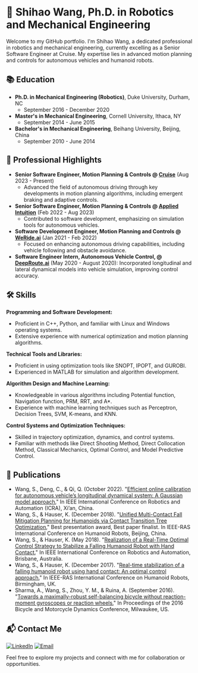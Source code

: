 # 🤖 Shihao Wang, Ph.D. in Robotics and Mechanical Engineering

Welcome to my GitHub portfolio. I'm Shihao Wang, a dedicated professional in robotics and mechanical engineering, currently excelling as a Senior Software Engineer at Cruise. My expertise lies in advanced motion planning and controls for autonomous vehicles and humanoid robots.


## 📚 Education
- **Ph.D. in Mechanical Engineering (Robotics)**, Duke University, Durham, NC
  - September 2016 - December 2020
- **Master's in Mechanical Engineering**, Cornell University, Ithaca, NY
  - September 2014 - June 2015
- **Bachelor's in Mechanical Engineering**, Beihang University, Beijing, China
  - September 2010 - June 2014

## 💼 Professional Highlights
- **Senior Software Engineer, Motion Planning & Controls @ [Cruise](https://getcruise.com/)** (Aug 2023 - Present)
  - Advanced the field of autonomous driving through key developments in motion planning algorithms, including emergent braking and adaptive controls.
- **Senior Software Engineer, Motion Planning & Controls @ [Applied Intuition](https://www.appliedintuition.com/)** (Feb 2022 - Aug 2023)
  - Contributed to software development, emphasizing on simulation tools for autonomous vehicles.
- **Software Development Engineer, Motion Planning and Controls @ [WeRide.ai](https://www.weride.ai/)** (Jan 2021 - Feb 2022)
  - Focused on enhancing autonomous driving capabilities, including vehicle following and obstacle avoidance.
- **Software Engineer Intern, Autonomous Vehicle Control, @ [DeepRoute.ai](https://www.deeproute.ai/en/index)** (May 2020 - August 2020): Incorporated longitudinal and lateral dynamical models into vehicle simulation, improving control accuracy.

## 🛠 Skills

**Programming and Software Development:**
- Proficient in C++, Python, and familiar with Linux and Windows operating systems.
- Extensive experience with numerical optimization and motion planning algorithms.

**Technical Tools and Libraries:**
- Proficient in using optimization tools like SNOPT, IPOPT, and GUROBI.
- Experienced in MATLAB for simulation and algorithm development.

**Algorithm Design and Machine Learning:**
- Knowledgeable in various algorithms including Potential function, Navigation function, PRM, RRT, and A*.
- Experience with machine learning techniques such as Perceptron, Decision Trees, SVM, K-means, and KNN.

**Control Systems and Optimization Techniques:**
- Skilled in trajectory optimization, dynamics, and control systems.
- Familiar with methods like Direct Shooting Method, Direct Collocation Method, Classical Mechanics, Optimal Control, and Model Predictive Control.


## 📜 Publications

- Wang, S., Deng, C., & Qi, Q. (October 2022). "[Efficient online calibration for autonomous vehicle’s longitudinal dynamical system: A Gaussian model approach.](https://ieeexplore.ieee.org/document/9560912/)" In IEEE International Conference on Robotics and Automation (ICRA), Xi’an, China.
- Wang, S., & Hauser, K. (December 2018). "[Unified Multi-Contact Fall Mitigation Planning for Humanoids via Contact Transition Tree Optimization.](https://ieeexplore.ieee.org/document/8625018)" Best presentation award, Best paper finalist. In IEEE-RAS International Conference on Humanoid Robots, Beijing, China.
- Wang, S., & Hauser, K. (May 2018). "[Realization of a Real-Time Optimal Control Strategy to Stabilize a Falling Humanoid Robot with Hand Contact.](https://ieeexplore.ieee.org/document/8460500)" In IEEE International Conference on Robotics and Automation, Brisbane, Australia.
- Wang, S., & Hauser, K. (December 2017). "[Real-time stabilization of a falling humanoid robot using hand contact: An optimal control approach.](https://ieeexplore.ieee.org/document/8246912)" In IEEE-RAS International Conference on Humanoid Robots, Birmingham, UK.
- Sharma, A., Wang, S., Zhou, Y. M., & Ruina, A. (September 2016). "[Towards a maximally-robust self-balancing bicycle without reaction-moment gyroscopes or reaction wheels.](https://www.researchgate.net/publication/309419288_Towards_a_maximally-robust_self-balancing_bicycle_without_reaction-moment_gyroscopes_or_reaction_wheels)" In Proceedings of the 2016 Bicycle and Motorcycle Dynamics Conference, Milwaukee, US.


## 📬 Contact Me
[![LinkedIn](https://img.shields.io/badge/LinkedIn-Shihao_Wang-blue?style=flat-square&logo=linkedin)](https://www.linkedin.com/in/shihao-wang-robotics/)
[![Email](https://img.shields.io/badge/Email-shihaowang369%40gmail.com-D14836?style=flat-square&logo=gmail&logoColor=white)](mailto:shihaowang369@gmail.com)

Feel free to explore my projects and connect with me for collaboration or opportunities.

